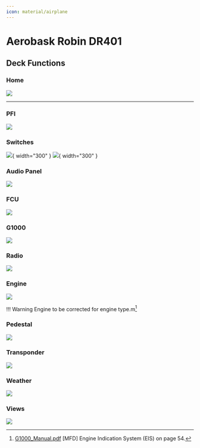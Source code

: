 ```yaml
---
icon: material/airplane
---
```


# Aerobask Robin DR401


## Deck Functions


### Home

![](../assets/images/aerobask-robin-dr401/home.png)

---

### PFI
![](../assets/images/aerobask-robin-dr401/pfi.png)

### Switches
![](../assets/images/aerobask-robin-dr401/switches.png){ width="300" }
![](../assets/images/aerobask-robin-dr401/switches2.png){ width="300" }

### Audio Panel
![](../assets/images/aerobask-robin-dr401/audiopanel.png)

### FCU
![](../assets/images/aerobask-robin-dr401/fcu.png)

### G1000
![](../assets/images/aerobask-robin-dr401/g1000.png)

### Radio
![](../assets/images/aerobask-robin-dr401/radio.png)

### Engine
![](../assets/images/aerobask-robin-dr401/engine.png)

!!! Warning
    Engine to be corrected for engine type.m[^1]


### Pedestal
![](../assets/images/aerobask-robin-dr401/pedestal.png)

### Transponder
![](../assets/images/aerobask-robin-dr401/transponder.png)

### Weather
![](../assets/images/aerobask-robin-dr401/weather.png)

### Views
![](../assets/images/aerobask-robin-dr401/views.png)




[^1]: [G1000_Manual.pdf](https://x-plane.com/manuals/G1000_Manual.pdf) [MFD] Engine Indication System (EIS) on page 54.